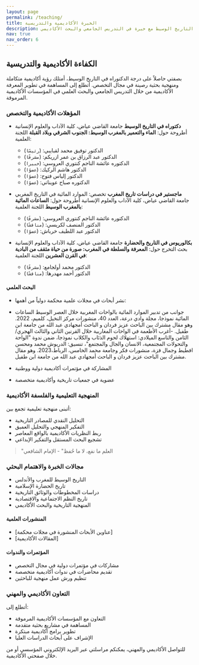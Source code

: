 ```yaml
---
layout: page
permalink: /teaching/
title: الخبرة الأكاديمية والتدريسية
description: دكتور متخصص في التاريخ الوسيط مع خبرة في التدريس الجامعي والبحث الأكاديمي
nav: true
nav_order: 6
---
```


## الكفاءة الأكاديمية والتدريسية 

بصفتي حاصلاً على درجة الدكتوراه في التاريخ الوسيط، أمتلك رؤية أكاديمية متكاملة ومنهجية بحثية رصينة في مجال التخصص. أتطلع إلى المساهمة في تطوير المعرفة الأكاديمية من خلال التدريس الجامعي والبحث العلمي في المؤسسات الأكاديمية المرموقة.

### المؤهلات الأكاديمية والتخصص

- **دكتوراه في التاريخ الوسيط**
  جامعة القاضي عياض، كلية الآداب والعلوم الإنسانية
  أطروحة حول: **الماء والتعمير بالمغرب الوسيط: الجنوب الشرقي وبلاد القبلة**
  اللجنة العلمية:

  - الدكتور توفيق محمد لقبايبي: (`رئيسًا`)
  - الدكتور عبد الرزاق بن عمر ازريكم: (`مشرفًا`)
  - الدكتوره عائشة الناجم كنتوري العروسي: (`خبيرا`)
  - الدكتور هاشم الركيك: (`عضوًا`)
  - الدكتور إلياس فتوح: (`عضوًا`)
  - الدكتوره صباح عويناتي: (`عضوًا`)

- **ماجستير في دراسات تاريخ المغرب**
  تخصص: الموارد المائية في التاريخ المغربي
  جامعة القاضي عياض، كلية الآداب والعلوم الإنسانية
  أطروحة حول: **الساعات المائية بالمغرب الوسيط**
  اللجنة العلمية:

  - الدكتوره عائشة الناجم كنتوري العروسي: (`مشرفًا`)
  - الدكتور المنصف لكريسي: (`مناقشًا`)
  - الدكتور عبد اللطيف خرباش: (`عضوًا`)

- **بكالوريوس في التاريخ والحضارة**
  جامعة القاضي عياض، كلية الآداب والعلوم الإنسانية
  بحث التخرج حول: **المعرفة والسلطة في المغرب: صورة من حياة مثقف من البادية في القرن العشرين**
  اللجنة العلمية:
  - الدكتور محمد أولجامع: (`مشرفًا`)
  - الدكتور أحمد مهدرها: (`مناقشًا`)
 
#### البحث العلمي

- نشر أبحاث في مجلات علمية محكمة دولياً من أهمها:
- جوانب من تدبير الموارد المائية بالواحات المغربية خلال العصر الوسيط الساعات المائية نموذجا، مجلة وادي درعة، العدد 40، منشورات مركز النخيل، كلميم، 2022. وهو مقال مشترك بين الباحث عزيز فردان و الباحث أمجهادي عبد الله من جامعة ابن طفيل.
-أغرب الأطعمة في الواحات المغاربية خلال القرنين الثاني والثالث الهجري/الثامن والتاسع الميلادي: استهلاك لحوم الذئاب والكلاب نموذجا، ضمن ندوة "الواحة والتحولات المجتمعية، الانسان والجال والمجتمع"، تنسيق: الدريوش محمد ومحسن افطيط وجمال فزة، منشورات فكر وجامعة محمد الخامس، الرباط،2023. وهو مقال مشترك بين الباحث عزيز فردان و الباحث أمجهادي عبد الله من جامعة ابن طفيل.


- المشاركة في مؤتمرات أكاديمية دولية ووطنية
- عضوية في جمعيات تاريخية وأكاديمية متخصصة

### المنهجية التعليمية والفلسفة الأكاديمية

أتبنى منهجية تعليمية تجمع بين:

- التحليل النقدي للمصادر التاريخية
- التفكير المنهجي والتحليل العميق
- ربط النظريات الأكاديمية بالواقع المعاصر
- تشجيع البحث المستقل والتفكير الإبداعي

> "العلم ما نفع، لا ما حُفظ" - الإمام الشافعي

### مجالات الخبرة والاهتمام البحثي

- التاريخ الوسيط للمغرب والأندلس
- تاريخ الحضارة الإسلامية
- دراسات المخطوطات والوثائق التاريخية
- تاريخ النظم الاجتماعية والاقتصادية
- المنهجية التاريخية والبحث الأكاديمي

#### المنشورات العلمية

- [عناوين الأبحاث المنشورة في مجلات محكمة]
- [المقالات الأكاديمية]

#### المؤتمرات والندوات

- مشاركات في مؤتمرات دولية في مجال التخصص
- تقديم محاضرات في ندوات أكاديمية متخصصة
- تنظيم ورش عمل منهجية للباحثين

### التعاون الأكاديمي والمهني

أتطلع إلى:

- التعاون مع المؤسسات الأكاديمية المرموقة
- المساهمة في مشاريع بحثية متقدمة
- تطوير برامج أكاديمية مبتكرة
- الإشراف على أبحاث الدراسات العليا

للتواصل الأكاديمي والمهني، يمكنكم مراسلتي عبر البريد الإلكتروني المؤسسي أو من خلال صفحتي الأكاديمية.

